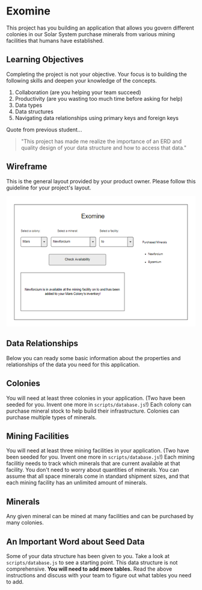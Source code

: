 # Exomine

This project has you building an application that allows you govern different colonies in our Solar System purchase minerals from various mining facilities that humans have established.

## Learning Objectives

Completing the project is not your objective. Your focus is to building the following skills and deepen your knowledge of the concepts.

1. Collaboration (are you helping your team succeed)
1. Productivity (are you wasting too much time before asking for help)
1. Data types
1. Data structures
1. Navigating data relationships using primary keys and foreign keys

Quote from previous student...

> "This project has made me realize the importance of an ERD and quality design of your data structure and how to access that data."

## Wireframe

This is the general layout provided by your product owner. Please follow this guideline for your project's layout.

![wireframe for project](./images/wireframe-3.png)


## Data Relationships

Below you can ready some basic information about the properties and relationships of the data you need for this application.

## Colonies

You will need at least three colonies in your application. (Two have been seeded for you. Invent one more in `scripts/database.js`!) Each colony can purchase mineral stock to help build their infrastructure. Colonies can purchase multiple types of minerals.

## Mining Facilities
You will need at least three mining facilities in your application. (Two have been seeded for you. Invent one more in `scripts/database.js`!) Each mining facilitiy needs to track which minerals that are current available at that facility. You don't need to worry about quantities of minerals. You can assume that all space minerals come in standard shipment sizes, and that each mining facility has an unlimited amount of minerals.

## Minerals
Any given mineral can be mined at many facilities and can be purchased by many colonies.

## An Important Word about Seed Data
Some of your data structure has been given to you. Take a look at `scripts/database.js` to see a starting point. This data structure is not comprehensive. **You will need to add more tables.** Read the above instructions and discuss with your team to figure out what tables you need to add.